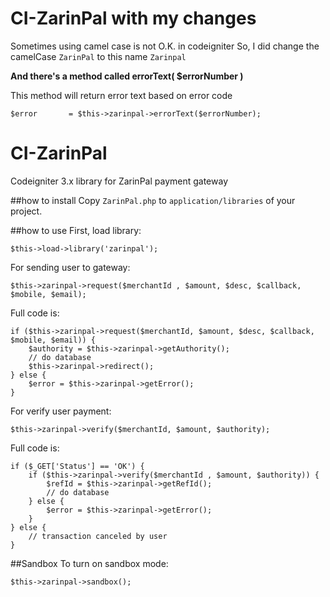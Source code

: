 # CI-ZarinPal with my changes
Sometimes using camel case  is not O.K. in codeigniter So, I did change the camelCase `ZarinPal` to this name `Zarinpal`

**And there's a method called errorText( $errorNumber )**

This method will return error text based on error code

```
$error       = $this->zarinpal->errorText($errorNumber);
```


# CI-ZarinPal
Codeigniter 3.x library for ZarinPal payment gateway

##how to install
Copy `ZarinPal.php` to `application/libraries` of your project.

##how to use
First, load library:
```
$this->load->library('zarinpal');
```

For sending user to gateway:
```
$this->zarinpal->request($merchantId , $amount, $desc, $callback, $mobile, $email);
```
Full code is:
```
if ($this->zarinpal->request($merchantId, $amount, $desc, $callback, $mobile, $email)) {
    $authority = $this->zarinpal->getAuthority();
    // do database 
    $this->zarinpal->redirect();
} else {
    $error = $this->zarinpal->getError();
}
```
For verify user payment:
```
$this->zarinpal->verify($merchantId, $amount, $authority);
```
Full code is:
```
if ($_GET['Status'] == 'OK') {
    if ($this->zarinpal->verify($merchantId , $amount, $authority)) {
        $refId = $this->zarinpal->getRefId();
        // do database 
    } else {
        $error = $this->zarinpal->getError();
    }
} else {
    // transaction canceled by user
}
```

##Sandbox
To turn on sandbox mode:
```
$this->zarinpal->sandbox();
```
